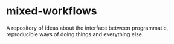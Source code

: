 # mixed-workflows

A repository of ideas about the interface between programmatic, reproducible
ways of doing things and everything else.
